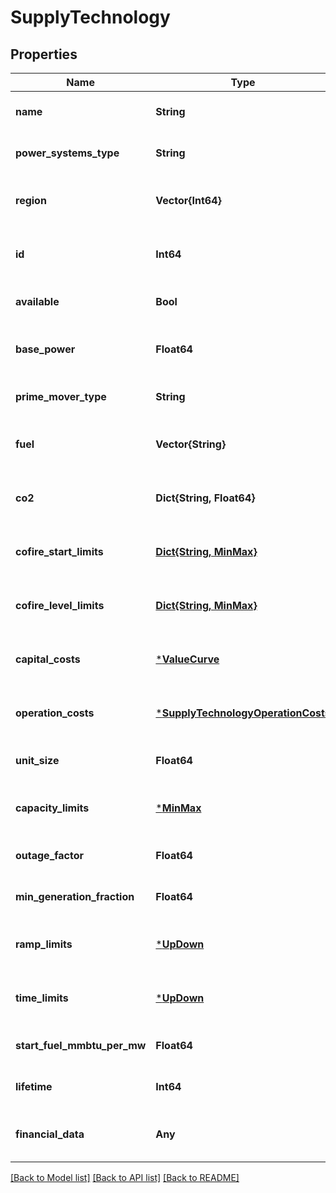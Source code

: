 # SupplyTechnology


## Properties
Name | Type | Description | Notes
------------ | ------------- | ------------- | -------------
**name** | **String** |  | [default to nothing]
**power_systems_type** | **String** |  | [default to nothing]
**region** | **Vector{Int64}** |  | [optional] [default to nothing]
**id** | **Int64** |  | [optional] [default to nothing]
**available** | **Bool** |  | [default to nothing]
**base_power** | **Float64** |  | [optional] [default to nothing]
**prime_mover_type** | **String** |  | [optional] [default to "OT"]
**fuel** | **Vector{String}** |  | [optional] [default to nothing]
**co2** | **Dict{String, Float64}** |  | [optional] [default to nothing]
**cofire_start_limits** | [**Dict{String, MinMax}**](MinMax.md) |  | [optional] [default to nothing]
**cofire_level_limits** | [**Dict{String, MinMax}**](MinMax.md) |  | [optional] [default to nothing]
**capital_costs** | [***ValueCurve**](ValueCurve.md) |  | [optional] [default to nothing]
**operation_costs** | [***SupplyTechnologyOperationCosts**](SupplyTechnologyOperationCosts.md) |  | [optional] [default to nothing]
**unit_size** | **Float64** |  | [optional] [default to 0.0]
**capacity_limits** | [***MinMax**](MinMax.md) |  | [optional] [default to nothing]
**outage_factor** | **Float64** |  | [optional] [default to 1.0]
**min_generation_fraction** | **Float64** |  | [optional] [default to 0.0]
**ramp_limits** | [***UpDown**](UpDown.md) |  | [optional] [default to nothing]
**time_limits** | [***UpDown**](UpDown.md) |  | [optional] [default to nothing]
**start_fuel_mmbtu_per_mw** | **Float64** |  | [optional] [default to 0.0]
**lifetime** | **Int64** |  | [optional] [default to 100]
**financial_data** | **Any** |  | [optional] [default to nothing]


[[Back to Model list]](../README.md#models) [[Back to API list]](../README.md#api-endpoints) [[Back to README]](../README.md)


